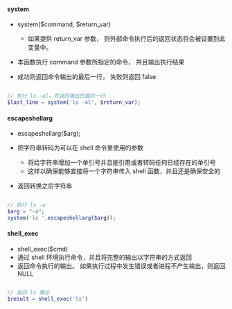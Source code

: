 
#### system

- system($command, $return_var)
    - 如果提供 return_var 参数， 则外部命令执行后的返回状态将会被设置到此变量中。

- 本函数执行 command 参数所指定的命令， 并且输出执行结果
- 成功则返回命令输出的最后一行， 失败则返回 false

```php

// 执行 ls -al，并返回输出的最后一行
$last_line = system('ls -al', $return_var);

```

#### escapeshellarg

- escapeshellarg($arg);
- 把字符串转码为可以在 shell 命令里使用的参数
    - 将给字符串增加一个单引号并且能引用或者转码任何已经存在的单引号
    - 这样以确保能够直接将一个字符串传入 shell 函数，并且还是确保安全的

- 返回转换之后字符串

```php

// 执行 ls -a
$arg = "-a";
system('ls '.escapeshellarg($arg));

```

#### shell_exec

- shell_exec($cmd)
- 通过 shell 环境执行命令，并且将完整的输出以字符串的方式返回
- 返回命令执行的输出。 如果执行过程中发生错误或者进程不产生输出，则返回 NULL

```php

// 返回 ls 输出
$result = shell_exec('ls')

```
